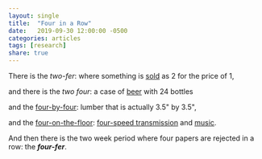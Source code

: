 ```yaml
---
layout: single
title:  "Four in a Row"
date:   2019-09-30 12:00:00 -0500
categories: articles
tags: [research]
share: true
---
```


There is the _two-fer_: where something is [sold](https://www.urbandictionary.com/define.php?term=two-fer) as 2 for the price of 1,

and there is the _two four_: a case of [beer](https://www.urbandictionary.com/define.php?term=two-four) with 24 bottles

and the [four-by-four](https://en.wikipedia.org/wiki/Lumber#North_American_softwoods): lumber that is actually 3.5" by 3.5",

and the [four-on-the-floor](https://en.wiktionary.org/wiki/four-on-the-floor): [four-speed transmission](https://en.wikipedia.org/wiki/Manual_transmission#"Four_on_the_floor") and [music](https://en.wikipedia.org/wiki/Four_on_the_floor_(music)).

And then there is the two week period where four papers are rejected in a row: the _**four-fer**_.
